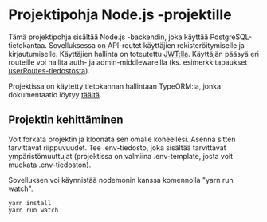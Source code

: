 # Projektipohja Node.js -projektille

Tämä projektipohja sisältää Node.js -backendin, joka käyttää PostgreSQL-tietokantaa. Sovelluksessa on API-routet käyttäjien rekisteröitymiselle ja kirjautumiselle. Käyttäjien hallinta on toteutettu [JWT:lla](https://www.npmjs.com/package/jsonwebtoken). Käyttäjän pääsyä eri routeille voi hallita auth- ja admin-middlewareilla (ks. esimerkkitapaukset [userRoutes-tiedostosta](https://github.com/samjok/postgres-typeorm-example/blob/main/src/routes/userRoutes.ts)).

Projektissa on käytetty tietokannan hallintaan TypeORM:ia, jonka dokumentaatio löytyy [täältä](https://typeorm.io/#/).

## Projektin kehittäminen
Voit forkata projektin ja kloonata sen omalle koneellesi. Asenna sitten tarvittavat riippuvuudet. Tee .env-tiedosto, joka sisältää tarvittavat ympäristömuuttujat (projektissa on valmiina .env-template, josta voit muokata .env-tiedoston). 

Sovelluksen voi käynnistää nodemonin kanssa komennolla "yarn run watch".
```
yarn install
yarn run watch
```


